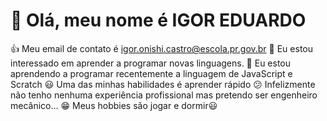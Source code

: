 # 👋 Olá, meu nome é IGOR EDUARDO
👍 Meu email de contato é igor.onishi.castro@escola.pr.gov.br
👀 Eu estou interessado em aprender a programar novas linguagens.
🌱 Eu estou aprendendo a programar recentemente a linguagem de JavaScript e Scratch
😃 Uma das minhas habilidades é aprender rápido
😕 Infelizmente não tenho nenhuma experiência profissional mas pretendo ser engenheiro mecânico...
😁 Meus hobbies são jogar e dormir😃
